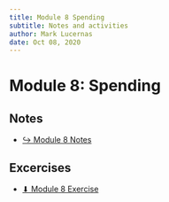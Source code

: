 ```yaml
---
title: Module 8 Spending
subtitle: Notes and activities
author: Mark Lucernas
date: Oct 08, 2020
---
```



# Module 8: Spending

## Notes

- [↪ Module 8 Notes](notes)

## Excercises

- [⬇ Module 8 Exercise](file:../../../../../files/fall-2020/BUSE-120/module-8/module-8_exercise.docx)

